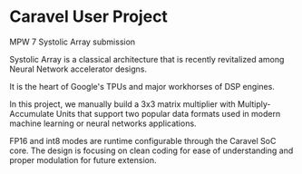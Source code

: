 # Caravel User Project

MPW 7 Systolic Array submission

Systolic Array is a classical architecture that is recently revitalized among Neural Network accelerator designs.

It is the heart of Google's TPUs and major workhorses of DSP engines.

In this project, we manually build a 3x3 matrix multiplier with Multiply-Accumulate Units that support two popular data formats used in modern machine learning or neural networks applications.

FP16 and int8 modes are runtime configurable through the Caravel SoC core. The design is focusing on clean coding for ease of understanding and proper modulation for future extension.
